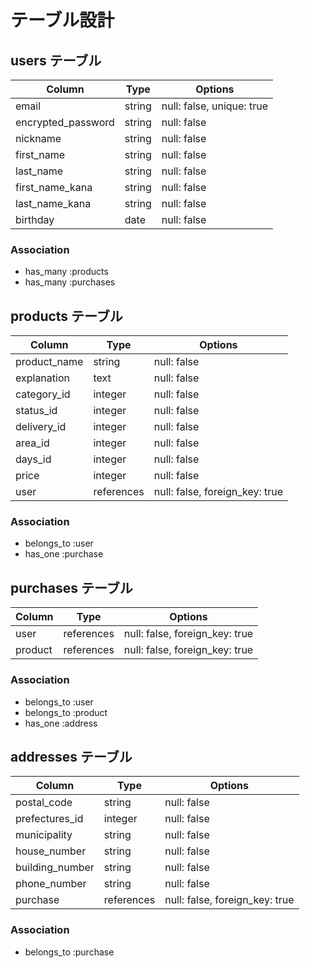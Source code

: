 # テーブル設計

## users テーブル

| Column               | Type   | Options                   |
| -------------------- | ------ | ------------------------- |
| email                | string | null: false, unique: true |
| encrypted_password   | string | null: false               |
| nickname             | string | null: false               |
| first_name           | string | null: false               |
| last_name            | string | null: false               |
| first_name_kana      | string | null: false               |
| last_name_kana       | string | null: false               |
| birthday             | date   | null: false               |

### Association
- has_many :products
- has_many :purchases

## products テーブル

| Column       | Type       | Options                        |
| ------------ | ---------- | ------------------------------ |
| product_name | string     | null: false                    |
| explanation  | text       | null: false                    |
| category_id  | integer    | null: false                    |
| status_id    | integer    | null: false                    |
| delivery_id  | integer    | null: false                    |
| area_id      | integer    | null: false                    |
| days_id      | integer    | null: false                    |
| price        | integer    | null: false                    |
| user         | references | null: false, foreign_key: true |

### Association
- belongs_to :user
- has_one :purchase

## purchases テーブル

| Column          | Type       | Options                        |
| --------------- |----------- |------------------------------- |
| user            | references | null: false, foreign_key: true |
| product         | references | null: false, foreign_key: true |

### Association
- belongs_to :user
- belongs_to :product
- has_one :address

## addresses テーブル

| Column          | Type       | Options                        |
| --------------- | ---------- | ------------------------------ |
| postal_code     | string     | null: false                    |
| prefectures_id  | integer    | null: false                    |
| municipality    | string     | null: false                    |
| house_number    | string     | null: false                    |
| building_number | string     | null: false                    |
| phone_number    | string     | null: false                    |
| purchase        | references | null: false, foreign_key: true |

### Association
- belongs_to :purchase
